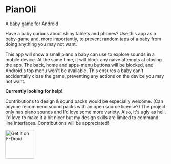 # PianOli

A baby game for Android

Have a baby curious about shiny tablets and phones? Use this app as a baby-game and, more importantly, to prevent random taps of a baby from doing anything you may not want.

This app will show a small piano a baby can use to explore sounds in a mobile device. At the same time, it will block any naive attempts at closing the app. The back, home and apps-menu buttons will be blocked, and Android's top menu won't be available. This ensures a baby can't accidentally close the game, preventing any actions on the device you may not want.

**Currently looking for help!**

Contributions to design & sound packs would be especially welcome. (Can anyone recommend sound packs with an open source license?) The project only has piano sounds and I'd love some more variety. Also, it's ugly as hell. I'd love to make it a bit nicer but my design skills are limited to command line interfaces. Contributions will be appreciated!

[<img src="https://f-droid.org/badge/get-it-on.png"
     alt="Get it on F-Droid"
     height="90">](https://f-droid.org/packages/com.nicobrailo.pianoli/)
